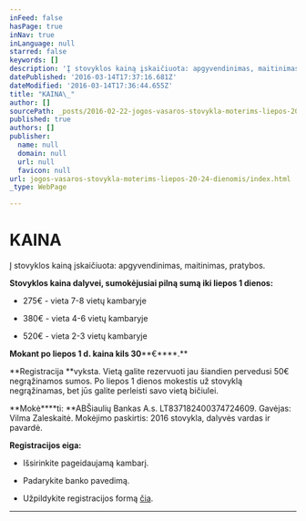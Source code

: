 ```yaml
---
inFeed: false
hasPage: true
inNav: true
inLanguage: null
starred: false
keywords: []
description: 'Į stovyklos kainą įskaičiuota: apgyvendinimas, maitinimas, pratybos.'
datePublished: '2016-03-14T17:37:16.681Z'
dateModified: '2016-03-14T17:36:44.655Z'
title: "KAINA\_"
author: []
sourcePath: _posts/2016-02-22-jogos-vasaros-stovykla-moterims-liepos-20-24-dienomis.md
published: true
authors: []
publisher:
  name: null
  domain: null
  url: null
  favicon: null
url: jogos-vasaros-stovykla-moterims-liepos-20-24-dienomis/index.html
_type: WebPage

---
```

# KAINA 

Į stovyklos kainą įskaičiuota: apgyvendinimas, maitinimas, pratybos.

**Stovyklos kaina dalyvei, sumokėjusiai pilną sumą iki liepos 1 dienos:**

* 275€ - vieta 7-8 vietų kambaryje 

* 380€ - vieta 4-6 vietų kambaryje 

* 520€ - vieta 2-3 vietų kambaryje 

**Mokant po liepos 1 d. kaina kils 30****€****.**

**Registracija **vyksta. Vietą galite rezervuoti jau šiandien pervedusi 50€ negrąžinamos sumos. Po liepos 1 dienos mokestis už stovyklą negrąžinamas, bet jūs galite perleisti savo vietą bičiulei. 

**Mokė****ti: **ABŠiaulių Bankas A.s. LT837182400374724609\. Gavėjas: Vilma Zaleskaitė. Mokėjimo paskirtis: 2016 stovykla, dalyvės vardas ir pavardė.

**Registracijos eiga:**

* Išsirinkite pageidaujamą kambarį. 

* Padarykite banko pavedimą.

* Užpildykite registracijos formą [čia][0]. 

****

[0]: https://docs.google.com/forms/d/1q5AmatokD4ndGjn3YeU6AlUihj-VjAVtYbR-DXb8wQ8/viewform?c=0&w=1